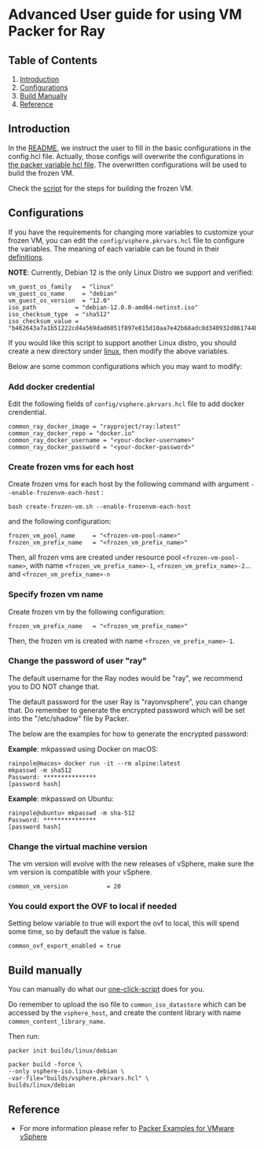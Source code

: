 
# Advanced User guide for using VM Packer for Ray

## Table of Contents

1. [Introduction](#introduction)
2. [Configurations](#configurations)
3. [Build Manually](#build-manually)
4. [Reference](#reference)

## Introduction

In the [README](README.md), we instruct the user to fill in the basic configurations in the config.hcl file.
Actually, those configs will overwrite the configurations in [the packer variable hcl file](builds/vsphere.pkrvars.hcl).
The overwritten configurations will be used to build the frozen VM. 

Check the [script](scripts/run.sh) for the steps for building the frozen VM.

## Configurations

If you have the requirements for changing more variables to customize your frozen VM, you can edit the
`config/vsphere.pkrvars.hcl` file to configure the variables. The meaning of each variable can be found in their
[definitions](builds/linux/debian/variable.pkr.hcl).

**NOTE**: Currently, Debian 12 is the only Linux Distro we support and verified:
```hcl
vm_guest_os_family   = "linux"
vm_guest_os_name     = "debian"
vm_guest_os_version  = "12.0"
iso_path           = "debian-12.0.0-amd64-netinst.iso"
iso_checksum_type  = "sha512"
iso_checksum_value = "b462643a7a1b51222cd4a569dad6051f897e815d10aa7e42b68adc8d340932d861744b5ea14794daa5cc0ccfa48c51d248eda63f150f8845e8055d0a5d7e58e6"
```
If you would like this script to support another Linux distro, you should create a new directory under
[linux](builds/linux), then modify the above variables.

Below are some common configurations which you may want to modify:

### Add docker credential
Edit the following fields of `config/vsphere.pkrvars.hcl` file to add docker crendential.
```hcl
common_ray_docker_image = "rayproject/ray:latest"
common_ray_docker_repo = "docker.io"
common_ray_docker_username = "<your-docker-username>"
common_ray_docker_password = "<your-docker-password>"
```

### Create frozen vms for each host

Create frozen vms for each host by the following command with argument `--enable-frozenvm-each-host` :
```
bash create-frozen-vm.sh --enable-frozenvm-each-host
```
and the following configuration:

```hcl
frozen_vm_pool_name     = "<frozen-vm-pool-name>"
frozen_vm_prefix_name   = "<frozen_vm_prefix_name>"
```

Then, all frozen vms are created under resource pool `<frozen-vm-pool-name>`, with name `<frozen_vm_prefix_name>-1`,  `<frozen_vm_prefix_name>-2`... and `<frozen_vm_prefix_name>-n`

### Specify frozen vm name
Create frozen vm by the following configuration:
```hcl
frozen_vm_prefix_name   = "<frozen_vm_prefix_name>"
```

Then, the frozen vm is created with name `<frozen_vm_prefix_name>-1`.

### Change the password of user "ray"

The default username for the Ray nodes would be "ray", we recommend you to DO NOT change that.

The default password for the user Ray is "rayonvsphere", you can change that. Do remember to generate the encrypted
password which will be set into the "/etc/shadow" file by Packer.

The below are the examples for how to generate the encrypted password:

**Example**: mkpasswd using Docker on macOS:

```console
rainpole@macos> docker run -it --rm alpine:latest
mkpasswd -m sha512
Password: ***************
[password hash]
```

**Example**: mkpasswd on Ubuntu:

```console
rainpole@ubuntu> mkpasswd -m sha-512
Password: ***************
[password hash]
```

### Change the virtual machine version

The vm version will evolve with the new releases of vSphere, make sure the vm version is compatible with your vSphere.
```hcl
common_vm_version           = 20
```

### You could export the OVF to local if needed

Setting below variable to true will export the ovf to local, this will spend some time, so by default the value is false.
```hcl
common_ovf_export_enabled = true
```
  
## Build manually

You can manually do what our [one-click-script](create-frozen-vm.sh) does for you.

Do remember to upload the iso file to `common_iso_datastore` which can be accessed by the `vsphere_host`, and create the
content library with name `common_content_library_name`.

Then run:

```console
packer init builds/linux/debian
```

```console
packer build -force \
--only vsphere-iso.linux-debian \
-var-file="builds/vsphere.pkrvars.hcl" \
builds/linux/debian
```

## Reference

- For more information please refer to [Packer Examples for VMware vSphere](https://github.com/vmware-samples/packer-examples-for-vsphere)
